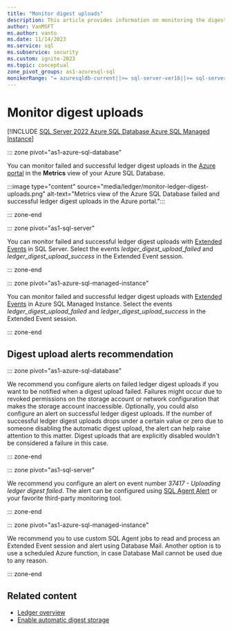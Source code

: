 ```yaml
---
title: "Monitor digest uploads"
description: This article provides information on monitoring the digest uploads for ledger.
author: VanMSFT
ms.author: vanto
ms.date: 11/14/2023
ms.service: sql
ms.subservice: security
ms.custom: ignite-2023
ms.topic: conceptual
zone_pivot_groups: as1-azuresql-sql
monikerRange: "= azuresqldb-current||>= sql-server-ver16||>= sql-server-linux-ver16||=azuresqldb-mi-current"
---
```


# Monitor digest uploads

[!INCLUDE [SQL Server 2022 Azure SQL Database Azure SQL Managed Instance](../../../includes/applies-to-version/sqlserver2022-asdb-asmi.md)]

::: zone pivot="as1-azure-sql-database"

You can monitor failed and successful ledger digest uploads in the [Azure portal](https://portal.azure.com) in the **Metrics** view of your Azure SQL Database.

:::image type="content" source="media/ledger/monitor-ledger-digest-uploads.png" alt-text="Metrics view of the Azure SQL Database failed and successful ledger digest uploads in the Azure portal.":::

::: zone-end

::: zone pivot="as1-sql-server"

You can monitor failed and successful ledger digest uploads with [Extended Events](../../extended-events/extended-events.md) in SQL Server. Select the events *ledger_digest_upload_failed* and *ledger_digest_upload_success* in the Extended Event session.

::: zone-end

::: zone pivot="as1-azure-sql-managed-instance"

You can monitor failed and successful ledger digest uploads with [Extended Events](../../extended-events/extended-events.md) in Azure SQL Managed Instance. Select the events *ledger_digest_upload_failed* and *ledger_digest_upload_success* in the Extended Event session.

::: zone-end

## Digest upload alerts recommendation

::: zone pivot="as1-azure-sql-database"

We recommend you configure alerts on failed ledger digest uploads if you want to be notified when a digest upload failed. Failures might occur due to revoked permissions on the storage account or network configuration that makes the storage account inaccessible. Optionally, you could also configure an alert on successful ledger digest uploads. If the number of successful ledger digest uploads drops under a certain value or zero due to someone disabling the automatic digest upload, the alert can help raise attention to this matter. Digest uploads that are explicitly disabled wouldn't be considered a failure in this case.

::: zone-end

::: zone pivot="as1-sql-server"

We recommend you configure an alert on event number *37417 - Uploading ledger digest failed*. The alert can be configured using [SQL Agent Alert](../../../ssms/agent/create-an-alert-using-an-error-number.md) or your favorite third-party monitoring tool.

::: zone-end

::: zone pivot="as1-azure-sql-managed-instance"

We recommend you to use custom SQL Agent jobs to read and process an Extended Event session and alert using Database Mail. Another option is to use a scheduled Azure function, in case Database Mail cannot be used due to any reason.

::: zone-end

## Related content

- [Ledger overview](ledger-overview.md)
- [Enable automatic digest storage](ledger-how-to-enable-automatic-digest-storage.md)
